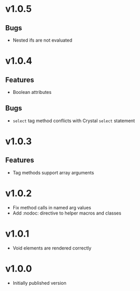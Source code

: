 # v1.0.5

## Bugs
* Nested ifs are not evaluated

# v1.0.4

## Features
* Boolean attributes

## Bugs
* `select` tag method conflicts with Crystal `select` statement

# v1.0.3

## Features
* Tag methods support array arguments

# v1.0.2

* Fix method calls in named arg values
* Add :nodoc: directive to helper macros and classes

# v1.0.1

* Void elements are rendered correctly

# v1.0.0

* Initially published version
